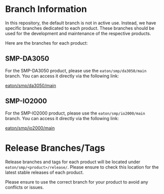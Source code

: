# Branch Information

In this repository, the default branch is not in active use. Instead, we have specific branches dedicated to each product. These branches should be used for the development and maintenance of the respective products.

Here are the branches for each product:

## SMP-DA3050

For the SMP-DA3050 product, please use the `eaton/smp/da3050/main` branch. You can access it directly via the following link:

[eaton/smp/da3050/main](https://github.com/etn-utilities/smp-ng-u-boot/tree/eaton/smp/da3050/main)

## SMP-IO2000

For the SMP-IO2000 product, please use the `eaton/smp/io2000/main` branch. You can access it directly via the following link:

[eaton/smp/io2000/main](https://github.com/etn-utilities/smp-ng-u-boot/tree/eaton/smp/io2000/main)

# Release Branches/Tags

Release branches and tags for each product will be located under `eaton/smp/<product>/release/`. Please ensure to check this location for the latest stable releases of each product.

Please ensure to use the correct branch for your product to avoid any conflicts or issues.
